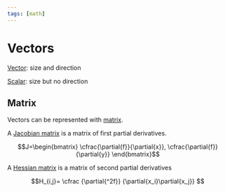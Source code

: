 ```yaml
---
tags: [math]
---
```


# Vectors 

[Vector](https://simple.wikipedia.org/wiki/Vector): size and direction

[Scalar](https://simple.wikipedia.org/wiki/Scalar): size but no direction

## Matrix

Vectors can be represented with [matrix](https://simple.wikipedia.org/wiki/Matrix_(mathematics)).

A [Jacobian matrix](https://en.wikipedia.org/wiki/Jacobian_matrix_and_determinant) is a matrix of first partial derivatives.

$$J=\begin{bmatrix}
\cfrac{\partial{f}}{\partial{x}},
\cfrac{\partial{f}}{\partial{y}}
\end{bmatrix}$$

A [Hessian matrix](https://en.wikipedia.org/wiki/Hessian_matrix) is a matrix of second partial derivatives

$$H_{i,j}=
\cfrac
	{\partial{^2f}}
	{\partial{x_i}\partial{x_j}}
$$
